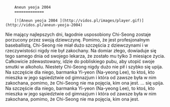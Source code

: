 
        Aneun yeoja 2004 
        =============
        
        [![Aneun yeoja 2004 ](http://vidos.pl/images/player.gif)](http://vidos.pl/aneun-yeoja-2004)
        
        
 Nie mający najlepszych dni, łagodnie usposobiony Chi-Seong zostaje porzucony przez swoją dziewczynę. Pomimo, że jest profesjonalnym baseballistą, Chi-Seong nie miał dużo szczęścia z dziewczynami i w rzeczywistości nigdy nie był zakochany. Na domiar złego, dowiaduje się tego samego dnia od swojego lekarza, że zostało mu tylko 3 miesiące życia. Całkowicie zdewastowany, idzie do pobliskiego pubu, aby utopić swoje smutki w alkoholu. Niestety Chi-Seong nigdy dużo nie pił i szybko się upija. Na szczęście dla niego, barmanka Yi-yeon (Na-yeong Lee), to ktoś, kto mieszka w jego sąsiedztwie od gimnazjum i która od zawsze była w nim zakochana, pomimo, że Chi-Seong nie ma pojęcia, kim ona jest.   ... się upija. Na szczęście dla niego, barmanka Yi-yeon (Na-yeong Lee), to ktoś, kto mieszka w jego sąsiedztwie od gimnazjum i która od zawsze była w nim zakochana, pomimo, że Chi-Seong nie ma pojęcia, kim ona jest.
    